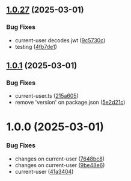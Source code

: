 ## [1.0.27](https://github.com/TwiceBoogie/ticketing/compare/v1.0.26...v1.0.27) (2025-03-01)


### Bug Fixes

* current-user decodes jwt ([9c5730c](https://github.com/TwiceBoogie/ticketing/commit/9c5730cda98c810318f5ba12bffc0c4769a3df6f))
* testing ([4fb7de1](https://github.com/TwiceBoogie/ticketing/commit/4fb7de1c48025cf7fbfd4c9b7b9c1946397d99df))

## [1.0.1](https://github.com/TwiceBoogie/ticketing/compare/v1.0.0...v1.0.1) (2025-03-01)


### Bug Fixes

* current-user.ts ([215a605](https://github.com/TwiceBoogie/ticketing/commit/215a60518f54406e25aa027d23c136064241ae24))
* remove 'version' on package.json ([5e2d21c](https://github.com/TwiceBoogie/ticketing/commit/5e2d21c8b8ea27630409632665d78f6ce73f19f0))

# 1.0.0 (2025-03-01)


### Bug Fixes

* changes on current-user ([7648bc8](https://github.com/TwiceBoogie/ticketing/commit/7648bc826ecac06843d8ab85031e43f60e5e03c8))
* changes on current-user ([9be48e6](https://github.com/TwiceBoogie/ticketing/commit/9be48e6d83509d326518a5fef1fa214de0839568))
* current-user ([41a3404](https://github.com/TwiceBoogie/ticketing/commit/41a3404230929cd4ec834d55528c730176a70f30))
